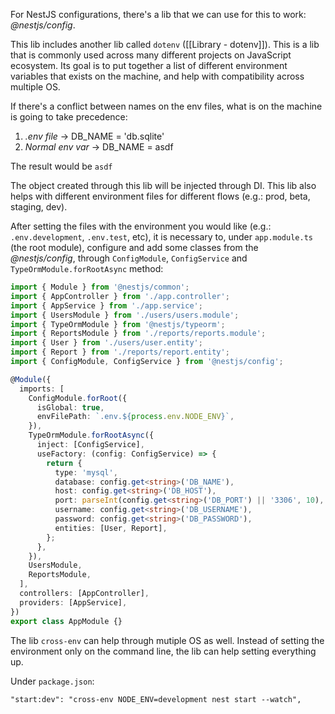 
For NestJS configurations, there's a lib that we can use for this to work: _@nestjs/config_.

This lib includes another lib called `dotenv` ([[Library - dotenv]]).  This is a lib that is commonly used across many different projects on JavaScript ecosystem. Its goal is to put together a list of different environment variables that exists on the machine, and help with compatibility across multiple OS.

If there's a conflict between names on the env files, what is on the machine is going to take precedence: 

1. _.env file_ -> DB_NAME = 'db.sqlite'
2. _Normal env var_ -> DB_NAME = asdf

The result would be `asdf`

The object created through this lib will be injected through DI. This lib also helps with different environment files for different flows (e.g.: prod, beta, staging, dev).

After setting the files with the environment you would like (e.g.: `.env.development`, `.env.test`, etc), it is necessary to, under `app.module.ts` (the root module), configure and add some classes from the _@nestjs/config_, through `ConfigModule`, `ConfigService` and `TypeOrmModule.forRootAsync` method:

```typescript
import { Module } from '@nestjs/common';
import { AppController } from './app.controller';
import { AppService } from './app.service';
import { UsersModule } from './users/users.module';
import { TypeOrmModule } from '@nestjs/typeorm';
import { ReportsModule } from './reports/reports.module';
import { User } from './users/user.entity';
import { Report } from './reports/report.entity';
import { ConfigModule, ConfigService } from '@nestjs/config';

@Module({
  imports: [
    ConfigModule.forRoot({
      isGlobal: true,
      envFilePath: `.env.${process.env.NODE_ENV}`,
    }),
    TypeOrmModule.forRootAsync({
      inject: [ConfigService],
      useFactory: (config: ConfigService) => {
        return {
          type: 'mysql',
          database: config.get<string>('DB_NAME'),
          host: config.get<string>('DB_HOST'),
          port: parseInt(config.get<string>('DB_PORT') || '3306', 10),
          username: config.get<string>('DB_USERNAME'),
          password: config.get<string>('DB_PASSWORD'),
          entities: [User, Report],
        };
      },
    }),
    UsersModule,
    ReportsModule,
  ],
  controllers: [AppController],
  providers: [AppService],
})
export class AppModule {}
```

The lib `cross-env` can help through mutiple OS as well. Instead of setting the environment only on the command line, the lib can help setting everything up.

Under `package.json`:

`"start:dev": "cross-env NODE_ENV=development nest start --watch",`

